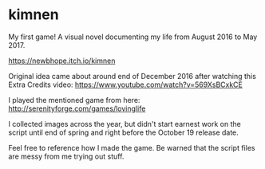 # kimnen
My first game! A visual novel documenting my life from August 2016 to May 2017.

https://newbhope.itch.io/kimnen

Original idea came about around end of December 2016 after watching this Extra Credits video: https://www.youtube.com/watch?v=569XsBCxkCE

I played the mentioned game from here: http://serenityforge.com/games/lovinglife

I collected images across the year, but didn't start earnest work on the script until end of spring and right before the October 19 release date.

Feel free to reference how I made the game. Be warned that the script files are messy from me trying out stuff.
